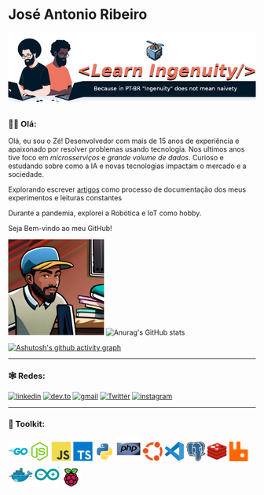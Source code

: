 # José Antonio Ribeiro

<!-- 
    Logo image generated by Bing IA: https://www.bing.com/images/create/
-->
<img 
  src="./misc/images/layout/learn_ingenuity_drone_header.png" 
  alt="LearnIngenuity, Because in PT-BR 'Ingenuity' does not mean naivety"
  title="LearnIngenuity"
/>


### 👋🏾 Olá:
Olá, eu sou o Zé! Desenvolvedor com mais de 15 anos de experiência e apaixonado por resolver problemas usando tecnologia. Nos ultimos anos tive foco em _microsserviços_ e _grande volume de dados_. Curioso e estudando sobre como a IA e novas tecnologias impactam o mercado e a sociedade.

Explorando escrever [artigos](https://dev.to/learningenuity) como processo de documentação dos meus experimentos e leituras constantes

Durante a pandemia, explorei a Robótica e IoT como hobby.

Seja Bem-vindo ao meu GitHub!

<img src="./misc/images/avatars/me_IA_carttoon.jpg" height="195"> ![Anurag's GitHub stats](https://github-readme-stats.vercel.app/api?username=jtonynet&show_icons=true&theme=transparent) <!-- ![Top Langs](https://github-readme-stats.vercel.app/api/top-langs/?username=jtonynet&langs_count=3) -->


[![Ashutosh's github activity graph](https://github-readme-activity-graph.vercel.app/graph?username=jtonynet&theme=tokyo-night)](https://github.com/jtonynet/github-readme-activity-graph)


---

### 🕸️ Redes:

<!-- 
    https://dev.to/envoy_/150-badges-for-github-pnk
-->
[![linkedin](https://img.shields.io/badge/Linkedin-0A66C2?style=for-the-badge&logo=linkedin&logoColor=white)](https://www.linkedin.com/in/jos%C3%A9-r-99896a39/) [![dev.to](https://img.shields.io/badge/dev.to-0A0A0A?style=for-the-badge&logo=devdotto&logoColor=white)](https://dev.to/learningenuity) [![gmail](https://img.shields.io/badge/Gmail-D14836?style=for-the-badge&logo=gmail&logoColor=white)](mailto:learningenuity@gmail.com) [![Twitter](https://img.shields.io/badge/Twitter-1DA1F2?style=for-the-badge&logo=twitter&logoColor=white)](https://twitter.com/aromademirtilo) [![instagram](https://img.shields.io/badge/Instagram-E4405F?style=for-the-badge&logo=instagram&logoColor=white)](https://www.instagram.com/learningenuity) 

---

### 🧰 Toolkit:

<!-- 
    icons by:
    https://devicon.dev/
    https://simpleicons.org/
-->
[<img src="./misc/images/icons/go-original-wordmark.svg"  width="40" height="40" title="Golang" alt="Golang"/>](https://go.dev/) [<img src="./misc/images/icons/nodejs-original.svg"  width="40" height="40" title="Nodejs" alt="Nodejs" />](https://nodejs.org/en) [<img src="./misc/images/icons/javascript-original.svg" width="40" height="40" title="Javascript" alt="Javascript" />](https://developer.mozilla.org/en-US/docs/Web/JavaScript) [<img src="./misc/images/icons/typescript-original.svg" width="40" height="40" title="Typescript" alt="Typescript" />](https://www.typescriptlang.org/) [<img src="./misc/images/icons/python-original.svg" width="40" height="40" title="Python" alt="Python" />](https://www.python.org/) [<img src="./misc/images/icons/php-original.svg" width="50" height="50" title="PHP" alt="PHP" />](https://www.php.net/) [<img src="./misc/images/icons/ubuntu-color.svg" width="40" height="40" title="Ubunto" alt="Ubunto" />](https://ubuntu.com/) [<img src="./misc/images/icons/vscode-original.svg" width="40" height="40" title="VsCode" alt="VsCode" />](https://code.visualstudio.com/) [<img src="./misc/images/icons/postgresql-original.svg" width="40" height="40" title="PostgreSQL" alt="PostgreSQL" />](https://www.postgresql.org/) [<img src="./misc/images/icons/redis-original.svg" width="40" height="40" title="Redis" alt="Redis" />](https://redis.io/) [<img src="./misc/images/icons/rabbitmq.svg" width="40" height="40" title="RabbitMQ" alt="RabbitMQ" />](https://www.rabbitmq.com/) [<img src="./misc/images/icons/docker-original.svg" width="50" height="50" title="Docker" alt="Docker" />](https://www.docker.com/) [<img src="./misc/images/icons/arduino-original.svg" width="50" height="50" title="Arduino" alt="Arduino" />](https://www.arduino.cc/) [<img src="./misc/images/icons/raspberrypi-original.svg" width="40" height="40" title="RaspberryPi" alt="RaspberryPi" />](https://www.raspberrypi.org/)

